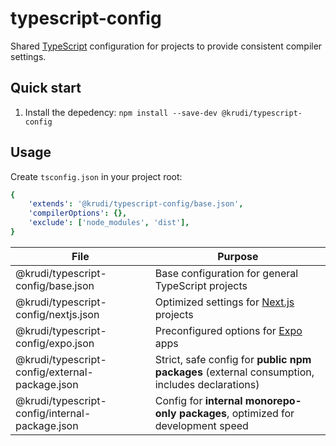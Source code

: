 # typescript-config

Shared [TypeScript](https://github.com/microsoft/TypeScript) configuration for
projects to provide consistent compiler settings.

## Quick start

1. Install the depedency: `npm install --save-dev @krudi/typescript-config`

## Usage

Create `tsconfig.json` in your project root:

```yaml
{
    'extends': '@krudi/typescript-config/base.json',
    'compilerOptions': {},
    'exclude': ['node_modules', 'dist'],
}
```

| File                                          | Purpose                                                                                       |
| --------------------------------------------- | --------------------------------------------------------------------------------------------- |
| @krudi/typescript-config/base.json            | Base configuration for general TypeScript projects                                            |
| @krudi/typescript-config/nextjs.json          | Optimized settings for [Next.js](https://github.com/vercel/next.js) projects                  |
| @krudi/typescript-config/expo.json            | Preconfigured options for [Expo](https://github.com/expo/expo) apps                           |
| @krudi/typescript-config/external-package.json| Strict, safe config for **public npm packages** (external consumption, includes declarations) |
| @krudi/typescript-config/internal-package.json| Config for **internal monorepo-only packages**, optimized for development speed               |
